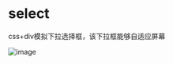 # select
css+div模拟下拉选择框，该下拉框能够自适应屏幕

![image](https://github.com/suhuixiao/select/blob/master/1.png)
